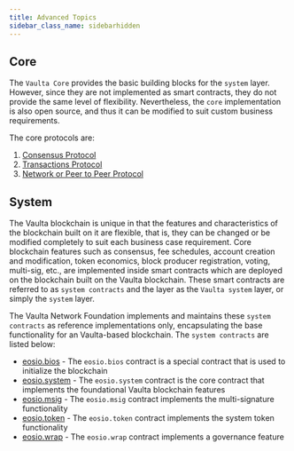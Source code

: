 ```yaml
---
title: Advanced Topics
sidebar_class_name: sidebarhidden
---
```



## Core

The `Vaulta Core` provides the basic building blocks for the `system` layer. However, since they are not implemented as smart contracts, they do not provide the same level of flexibility. Nevertheless, the `core` implementation is also open source, and thus it can be modified to suit custom business requirements.

The core protocols are:

1. [Consensus Protocol](01_consensus-protocol.md)
2. [Transactions Protocol](02_transactions-protocol.md)
3. [Network or Peer to Peer Protocol](03_network-peer-protocol.md)

## System

The Vaulta blockchain is unique in that the features and characteristics of the blockchain built on it are flexible, that is, they can be changed or be modified completely to suit each business case requirement. Core blockchain features such as consensus, fee schedules, account creation and modification, token economics, block producer registration, voting, multi-sig, etc., are implemented inside smart contracts which are deployed on the blockchain built on the Vaulta blockchain. These smart contracts are referred to as `system contracts` and the layer as the `Vaulta system` layer, or simply the `system` layer.

The Vaulta Network Foundation implements and maintains these `system contracts` as reference implementations only, encapsulating the base functionality for an Vaulta-based blockchain. The `system contracts` are listed below:

* [eosio.bios](https://github.com/vaultafoundation/system-contracts/tree/main/contracts/eosio.bios) - The `eosio.bios` contract is a special contract that is used to initialize the blockchain
* [eosio.system](https://github.com/vaultafoundation/system-contracts/tree/main/contracts/eosio.system) - The `eosio.system` contract is the core contract that implements the foundational Vaulta blockchain features
* [eosio.msig](https://github.com/vaultafoundation/system-contracts/tree/main/contracts/eosio.msig) - The `eosio.msig` contract implements the multi-signature functionality
* [eosio.token](https://github.com/vaultafoundation/system-contracts/tree/main/contracts/eosio.token) - The `eosio.token` contract implements the system token functionality
* [eosio.wrap](https://github.com/vaultafoundation/system-contracts/tree/main/contracts/eosio.wrap) - The `eosio.wrap` contract implements a governance feature
